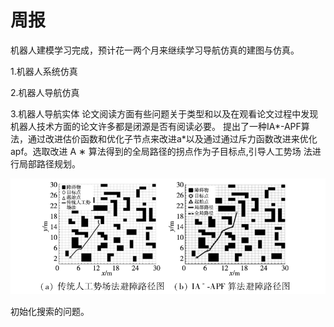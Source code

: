 # 周报

  机器人建模学习完成，预计花一两个月来继续学习导航仿真的建图与仿真。 

1.机器人系统仿真

2.机器人导航仿真

3.机器人导航实体
论文阅读方面有些问题关于类型和以及在观看论文过程中发现机器人技术方面的论文许多都是闭源是否有阅读必要。
   提出了一种IA*-APF算法，通过改进估价函数和优化子节点来改进a*以及通过通过斥力函数改进来优化apf。选取改进 A ∗ 算法得到的全局路径的拐点作为子目标点,引导人工势场
法进行局部路径规划。
   
   ![路径规划](https://github.com/ZYJ-Group/wuyuchen/blob/main/%E5%91%A8%E5%B7%A5%E4%BD%9C/apf-a.png)

  初始化搜索的问题。
